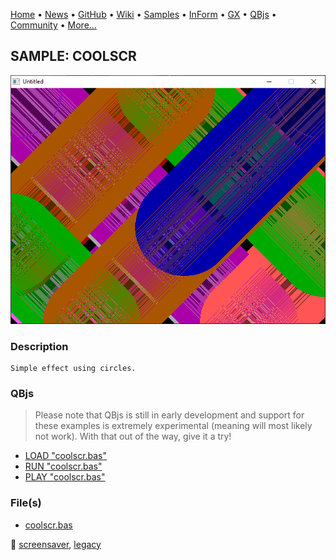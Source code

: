 [Home](https://qb64.com) • [News](../../news.md) • [GitHub](https://github.com/QB64Official/qb64) • [Wiki](https://github.com/QB64Official/qb64/wiki) • [Samples](../../samples.md) • [InForm](../../inform.md) • [GX](../../gx.md) • [QBjs](../../qbjs.md) • [Community](../../community.md) • [More...](../../more.md)

## SAMPLE: COOLSCR

![screenshot.png](img/screenshot.png)

### Description

```text
Simple effect using circles.
```

### QBjs

> Please note that QBjs is still in early development and support for these examples is extremely experimental (meaning will most likely not work). With that out of the way, give it a try!

* [LOAD "coolscr.bas"](https://v6p9d9t4.ssl.hwcdn.net/html/6022890/index.html?src=https://qb64.com/samples/coolscr/src/coolscr.bas)
* [RUN "coolscr.bas"](https://v6p9d9t4.ssl.hwcdn.net/html/6022890/index.html?mode=auto&src=https://qb64.com/samples/coolscr/src/coolscr.bas)
* [PLAY "coolscr.bas"](https://v6p9d9t4.ssl.hwcdn.net/html/6022890/index.html?mode=play&src=https://qb64.com/samples/coolscr/src/coolscr.bas)

### File(s)

* [coolscr.bas](src/coolscr.bas)

🔗 [screensaver](../screensaver.md), [legacy](../legacy.md)
